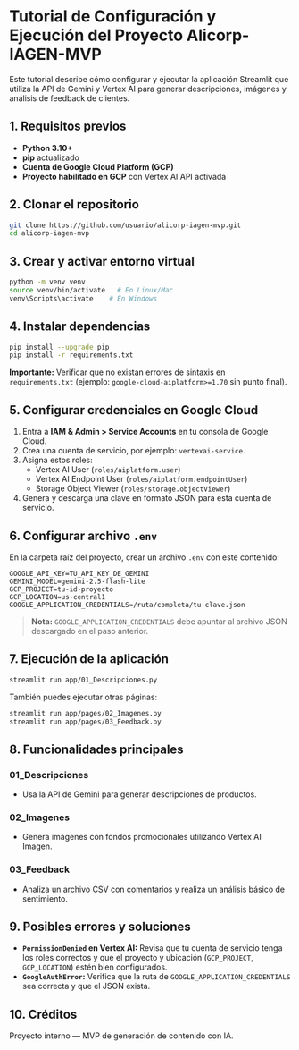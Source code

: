 
# Tutorial de Configuración y Ejecución del Proyecto Alicorp-IAGEN-MVP

Este tutorial describe cómo configurar y ejecutar la aplicación Streamlit que utiliza la API de Gemini y Vertex AI para generar descripciones, imágenes y análisis de feedback de clientes.

## 1. Requisitos previos

- **Python 3.10+**
- **pip** actualizado
- **Cuenta de Google Cloud Platform (GCP)**
- **Proyecto habilitado en GCP** con Vertex AI API activada

## 2. Clonar el repositorio

```bash
git clone https://github.com/usuario/alicorp-iagen-mvp.git
cd alicorp-iagen-mvp
```

## 3. Crear y activar entorno virtual

```bash
python -m venv venv
source venv/bin/activate   # En Linux/Mac
venv\Scripts\activate    # En Windows
```

## 4. Instalar dependencias

```bash
pip install --upgrade pip
pip install -r requirements.txt
```

**Importante:** Verificar que no existan errores de sintaxis en `requirements.txt` (ejemplo: `google-cloud-aiplatform>=1.70` sin punto final).

## 5. Configurar credenciales en Google Cloud

1. Entra a **IAM & Admin > Service Accounts** en tu consola de Google Cloud.
2. Crea una cuenta de servicio, por ejemplo: `vertexai-service`.
3. Asigna estos roles:
   - Vertex AI User (`roles/aiplatform.user`)
   - Vertex AI Endpoint User (`roles/aiplatform.endpointUser`)
   - Storage Object Viewer (`roles/storage.objectViewer`)
4. Genera y descarga una clave en formato JSON para esta cuenta de servicio.

## 6. Configurar archivo `.env`

En la carpeta raíz del proyecto, crear un archivo `.env` con este contenido:

```env
GOOGLE_API_KEY=TU_API_KEY_DE_GEMINI
GEMINI_MODEL=gemini-2.5-flash-lite
GCP_PROJECT=tu-id-proyecto
GCP_LOCATION=us-central1
GOOGLE_APPLICATION_CREDENTIALS=/ruta/completa/tu-clave.json
```

> **Nota:** `GOOGLE_APPLICATION_CREDENTIALS` debe apuntar al archivo JSON descargado en el paso anterior.

## 7. Ejecución de la aplicación

```bash
streamlit run app/01_Descripciones.py
```

También puedes ejecutar otras páginas:

```bash
streamlit run app/pages/02_Imagenes.py
streamlit run app/pages/03_Feedback.py
```

## 8. Funcionalidades principales

### **01_Descripciones**
- Usa la API de Gemini para generar descripciones de productos.

### **02_Imagenes**
- Genera imágenes con fondos promocionales utilizando Vertex AI Imagen.

### **03_Feedback**
- Analiza un archivo CSV con comentarios y realiza un análisis básico de sentimiento.

## 9. Posibles errores y soluciones

- **`PermissionDenied` en Vertex AI:** Revisa que tu cuenta de servicio tenga los roles correctos y que el proyecto y ubicación (`GCP_PROJECT`, `GCP_LOCATION`) estén bien configurados.
- **`GoogleAuthError`:** Verifica que la ruta de `GOOGLE_APPLICATION_CREDENTIALS` sea correcta y que el JSON exista.

## 10. Créditos
Proyecto interno — MVP de generación de contenido con IA.
